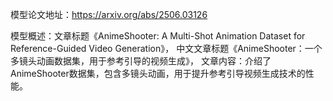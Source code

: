 模型论文地址：https://arxiv.org/abs/2506.03126

模型概述：文章标题《AnimeShooter: A Multi-Shot Animation Dataset for Reference-Guided Video Generation》，
中文文章标题《AnimeShooter：一个多镜头动画数据集，用于参考引导的视频生成》，
文章内容：介绍了AnimeShooter数据集，包含多镜头动画，用于提升参考引导视频生成技术的性能。
